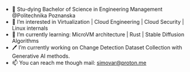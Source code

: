 - 📖 Stu-dying Bachelor of Science in Engineering Management @Politechnika Poznanska
- 👀 I’m interested in Virtualization | Cloud Engineering | Cloud Security | Linux internals
- 🌱 I’m currently learning: MicroVM architecture | Rust | Stable Diffusion Algorithms
- 🖊️ I’m currently working on Change Detection Dataset Collection with Generative AI methods.
- 📫 You can reach me though mail: simovar@proton.me
